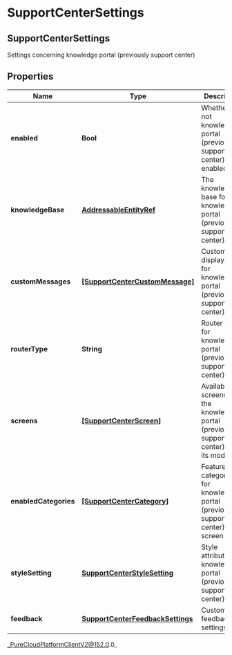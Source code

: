 # SupportCenterSettings

## SupportCenterSettings
Settings concerning knowledge portal (previously support center)

## Properties

|Name | Type | Description | Notes|
|------------ | ------------- | ------------- | -------------|
| **enabled** | **Bool** | Whether or not knowledge portal (previously support center) is enabled | |
| **knowledgeBase** | [**AddressableEntityRef**](AddressableEntityRef) | The knowledge base for knowledge portal (previously support center) | |
| **customMessages** | [**[SupportCenterCustomMessage]**](SupportCenterCustomMessage) | Customizable display texts for knowledge portal (previously support center) | [optional] |
| **routerType** | **String** | Router type for knowledge portal (previously support center) | [optional] |
| **screens** | [**[SupportCenterScreen]**](SupportCenterScreen) | Available screens for the knowledge portal (previously support center) with its modules | |
| **enabledCategories** | [**[SupportCenterCategory]**](SupportCenterCategory) | Featured categories for knowledge portal (previously support center) home screen | |
| **styleSetting** | [**SupportCenterStyleSetting**](SupportCenterStyleSetting) | Style attributes for knowledge portal (previously support center) | |
| **feedback** | [**SupportCenterFeedbackSettings**](SupportCenterFeedbackSettings) | Customer feedback settings | [optional] |



_PureCloudPlatformClientV2@152.0.0_
